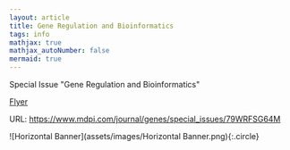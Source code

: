 ```yaml
---
layout: article
title: Gene Regulation and Bioinformatics
tags: info
mathjax: true
mathjax_autoNumber: false
mermaid: true
---
```


Special Issue "Gene Regulation and Bioinformatics"

[Flyer](assets/images/Flyer.pdf)

URL: <https://www.mdpi.com/journal/genes/special_issues/79WRFSG64M>

![Horizontal Banner](assets/images/Horizontal Banner.png){:.circle}
